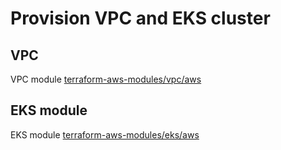 # Provision VPC and EKS cluster

## VPC
VPC module [terraform-aws-modules/vpc/aws](https://github.com/terraform-aws-modules/terraform-aws-vpc)

## EKS module
EKS module [terraform-aws-modules/eks/aws](https://github.com/terraform-aws-modules/terraform-aws-eks)
